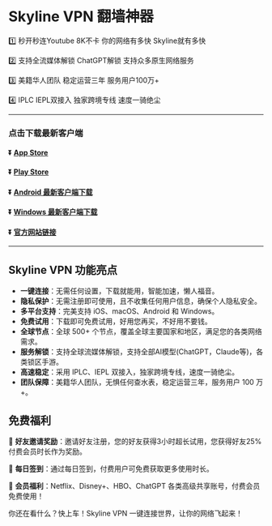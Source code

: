 # Skyline VPN 翻墙神器
1️⃣ 秒开秒连Youtube 8K不卡 你的网络有多快 Skyline就有多快

2️⃣ 支持全流媒体解锁 ChatGPT解锁 支持众多原生网络服务

3️⃣ 美籍华人团队 稳定运营三年 服务用户100万+

4️⃣ IPLC IEPL双接入 独家跨境专线 速度一骑绝尘

---
### 点击下载最新客户端
#### :arrow_double_down: [App Store](https://app.adjust.com/1l42xm4z?fallback=https%3A%2F%2Fwww.skylinevpn.com%2Fdownload&redirect_android=https%3A%2F%2Fclient.ychz360.com%2Fandroid%2Fskyline-latest.apk&redirect_ios=https%3A%2F%2Fwww.skylinevpn.com%2Fdownload%3Fos%3Dios&redirect_macos=https%3A%2F%2Fwww.skylinevpn.com%2Fdownload)
#### :arrow_double_down: [Play Store](https://app.adjust.com/1l42xm4z?fallback=https%3A%2F%2Fwww.skylinevpn.com%2Fdownload&redirect_android=https%3A%2F%2Fclient.ychz360.com%2Fandroid%2Fskyline-latest.apk&redirect_ios=https%3A%2F%2Fwww.skylinevpn.com%2Fdownload%3Fos%3Dios&redirect_macos=https%3A%2F%2Fwww.skylinevpn.com%2Fdownload)
#### :arrow_double_down: [Android 最新客户端下载](https://app.adjust.com/1l42xm4z?fallback=https%3A%2F%2Fwww.skylinevpn.com%2Fdownload&redirect_android=https%3A%2F%2Fclient.ychz360.com%2Fandroid%2Fskyline-latest.apk&redirect_ios=https%3A%2F%2Fwww.skylinevpn.com%2Fdownload%3Fos%3Dios&redirect_macos=https%3A%2F%2Fwww.skylinevpn.com%2Fdownload)
#### :arrow_double_down: [Windows 最新客户端下载](https://app.adjust.com/1l42xm4z?fallback=https%3A%2F%2Fwww.skylinevpn.com%2Fdownload&redirect_android=https%3A%2F%2Fclient.ychz360.com%2Fandroid%2Fskyline-latest.apk&redirect_ios=https%3A%2F%2Fwww.skylinevpn.com%2Fdownload%3Fos%3Dios&redirect_macos=https%3A%2F%2Fwww.skylinevpn.com%2Fdownload)
#### :arrow_double_down: [官方网站链接](https://app.adjust.com/1l42xm4z?redirect=https%3A%2F%2Fwww.skylinevpn.com)
---

## Skyline VPN 功能亮点

- **一键连接**：无需任何设置，下载就能用，智能加速，懒人福音。
- **隐私保护**：无需注册即可使用，且不收集任何用户信息，确保个人隐私安全。
- **多平台支持**：完美支持 iOS、macOS、Android 和 Windows。
- **免费试用**：下载即可免费试用，好用您再买，不好用不要钱。
- **全球节点**：全球 500+ 个节点，覆盖全球主要国家和地区，满足您的各类网络需求。
- **服务解锁**：支持全球流媒体解锁，支持全部AI模型(ChatGPT，Claude等)，各类锁区手游。
- **高速稳定**：采用 IPLC、IEPL 双接入，独家跨境专线，速度一骑绝尘。
- **团队保障**：美籍华人团队，无惧任何查水表，稳定运营三年，服务用户 100 万+。

## 免费福利

🎁 **好友邀请奖励**：邀请好友注册，您的好友获得3小时超长试用，您获得好友25%付费会员时长作为奖励。

🎁 **每日签到**：通过每日签到，付费用户可免费获取更多使用时长。

🎁 **会员福利**：Netflix、Disney+、HBO、ChatGPT 各类高级共享账号，付费会员免费使用！


你还在看什么？快上车！Skyline VPN 一键连接世界，让你的网络飞起来！
